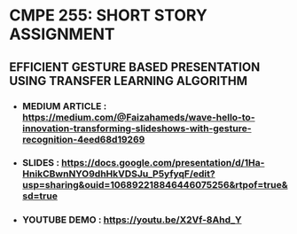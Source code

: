 # CMPE 255: SHORT STORY ASSIGNMENT

## EFFICIENT GESTURE BASED PRESENTATION USING TRANSFER LEARNING ALGORITHM

- ### MEDIUM ARTICLE : https://medium.com/@Faizahameds/wave-hello-to-innovation-transforming-slideshows-with-gesture-recognition-4eed68d19269
- ### SLIDES         : https://docs.google.com/presentation/d/1Ha-HnikCBwnNYO9dhHkVDSJu_P5yfyqF/edit?usp=sharing&ouid=106892218846446075256&rtpof=true&sd=true
- ### YOUTUBE DEMO   : https://youtu.be/X2Vf-8Ahd_Y

